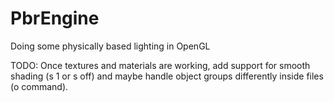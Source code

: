 # PbrEngine
Doing some physically based lighting in OpenGL

TODO:
Once textures and materials are working, add support for smooth shading (s 1 or s off) and maybe handle object groups differently inside files (o command).
